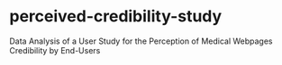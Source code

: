 # perceived-credibility-study
Data Analysis of a User Study for the Perception of Medical Webpages Credibility by End-Users
